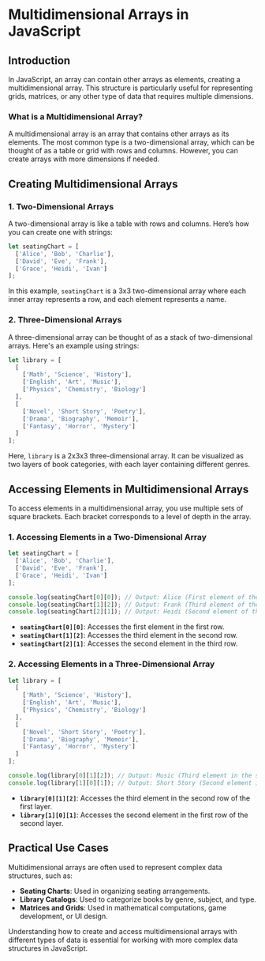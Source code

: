 # Multidimensional Arrays in JavaScript

## Introduction

In JavaScript, an array can contain other arrays as elements, creating a multidimensional array. This structure is particularly useful for representing grids, matrices, or any other type of data that requires multiple dimensions.

### What is a Multidimensional Array?

A multidimensional array is an array that contains other arrays as its elements. The most common type is a two-dimensional array, which can be thought of as a table or grid with rows and columns. However, you can create arrays with more dimensions if needed.

## Creating Multidimensional Arrays

### 1. **Two-Dimensional Arrays**

A two-dimensional array is like a table with rows and columns. Here’s how you can create one with strings:

```javascript
let seatingChart = [
  ['Alice', 'Bob', 'Charlie'],
  ['David', 'Eve', 'Frank'],
  ['Grace', 'Heidi', 'Ivan']
];
```

In this example, `seatingChart` is a 3x3 two-dimensional array where each inner array represents a row, and each element represents a name.

### 2. **Three-Dimensional Arrays**

A three-dimensional array can be thought of as a stack of two-dimensional arrays. Here's an example using strings:

```javascript
let library = [
  [
    ['Math', 'Science', 'History'],
    ['English', 'Art', 'Music'],
    ['Physics', 'Chemistry', 'Biology']
  ],
  [
    ['Novel', 'Short Story', 'Poetry'],
    ['Drama', 'Biography', 'Memoir'],
    ['Fantasy', 'Horror', 'Mystery']
  ]
];
```

Here, `library` is a 2x3x3 three-dimensional array. It can be visualized as two layers of book categories, with each layer containing different genres.

## Accessing Elements in Multidimensional Arrays

To access elements in a multidimensional array, you use multiple sets of square brackets. Each bracket corresponds to a level of depth in the array.

### 1. **Accessing Elements in a Two-Dimensional Array**

```javascript
let seatingChart = [
  ['Alice', 'Bob', 'Charlie'],
  ['David', 'Eve', 'Frank'],
  ['Grace', 'Heidi', 'Ivan']
];

console.log(seatingChart[0][0]); // Output: Alice (First element of the first row)
console.log(seatingChart[1][2]); // Output: Frank (Third element of the second row)
console.log(seatingChart[2][1]); // Output: Heidi (Second element of the third row)
```

- **`seatingChart[0][0]`**: Accesses the first element in the first row.
- **`seatingChart[1][2]`**: Accesses the third element in the second row.
- **`seatingChart[2][1]`**: Accesses the second element in the third row.

### 2. **Accessing Elements in a Three-Dimensional Array**

```javascript
let library = [
  [
    ['Math', 'Science', 'History'],
    ['English', 'Art', 'Music'],
    ['Physics', 'Chemistry', 'Biology']
  ],
  [
    ['Novel', 'Short Story', 'Poetry'],
    ['Drama', 'Biography', 'Memoir'],
    ['Fantasy', 'Horror', 'Mystery']
  ]
];

console.log(library[0][1][2]); // Output: Music (Third element in the second row of the first layer)
console.log(library[1][0][1]); // Output: Short Story (Second element in the first row of the second layer)
```

- **`library[0][1][2]`**: Accesses the third element in the second row of the first layer.
- **`library[1][0][1]`**: Accesses the second element in the first row of the second layer.

## Practical Use Cases

Multidimensional arrays are often used to represent complex data structures, such as:

- **Seating Charts**: Used in organizing seating arrangements.
- **Library Catalogs**: Used to categorize books by genre, subject, and type.
- **Matrices and Grids**: Used in mathematical computations, game development, or UI design.

Understanding how to create and access multidimensional arrays with different types of data is essential for working with more complex data structures in JavaScript.

